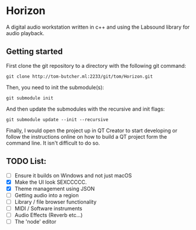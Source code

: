 [logo]: http://tom-butcher.ml:2233/git/tom/Horizon/raw/branch/master/main_brand.png "Horizon DAW"
# Horizon
A digital audio workstation written in c++ and using the Labsound library for audio playback.
## Getting started
First clone the git repository to a directory with the following git command:
```
git clone http://tom-butcher.ml:2233/git/tom/Horizon.git
```
Then, you need to init the submodule(s):
```
git submodule init
```
And then update the submodules with the recursive and init flags:
```
git submodule update --init --recursive
```
Finally, I would open the project up in QT Creator to start developing or follow the instructions online on how to build a QT project form the command line. It isn't difficult to do so.

## TODO List:
- [ ] Ensure it builds on Windows and not just macOS
- [x] Make the UI look SEXCCCCC.
- [x] Theme management using JSON
- [ ] Getting audio into a region
- [ ] Library / file browser functionality
- [ ] MIDI / Software instruments
- [ ] Audio Effects (Reverb etc...)
- [ ] The 'node' editor